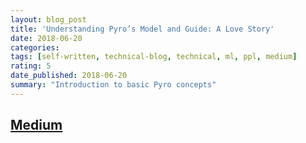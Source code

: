 ```yaml
---
layout: blog_post
title: 'Understanding Pyro’s Model and Guide: A Love Story'
date: 2018-06-20
categories:
tags: [self-written, technical-blog, technical, ml, ppl, medium]
rating: 5
date_published: 2018-06-20
summary: "Introduction to basic Pyro concepts"
---
```


## [Medium](https://medium.com/paper-club/understanding-pyros-model-and-guide-a-love-story-7f3aa0603886)
